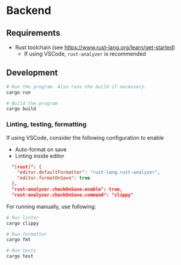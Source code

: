 # Backend

## Requirements

- Rust toolchain (see https://www.rust-lang.org/learn/get-started)
  - If using VSCode, `rust-analyzer` is recommended

## Development

```bash
# Run the program. Also runs the build if necessary.
cargo run

# Build the program
cargo build
```

### Linting, testing, formatting

If using VSCode, consider the following configuration to enable

- Auto-format on save
- Linting inside editor

```json
  "[rust]": {
    "editor.defaultFormatter": "rust-lang.rust-analyzer",
    "editor.formatOnSave": true
  },
  "rust-analyzer.checkOnSave.enable": true,
  "rust-analyzer.checkOnSave.command": "clippy"
```

For running manually, use following:

```bash
# Run linter
cargo clippy

# Run formatter
cargo fmt

# Run tests
cargo test
```
